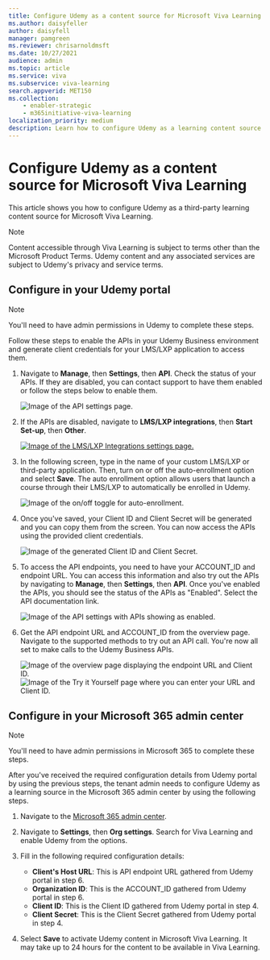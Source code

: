 ```yaml
---
title: Configure Udemy as a content source for Microsoft Viva Learning
ms.author: daisyfeller
author: daisyfell
manager: pamgreen
ms.reviewer: chrisarnoldmsft
ms.date: 10/27/2021
audience: admin
ms.topic: article
ms.service: viva
ms.subservice: viva-learning
search.appverid: MET150
ms.collection: 
    - enabler-strategic
    - m365initiative-viva-learning
localization_priority: medium
description: Learn how to configure Udemy as a learning content source for Microsoft Viva Learning.
---
```


# Configure Udemy as a content source for Microsoft Viva Learning

This article shows you how to configure Udemy as a third-party learning content source for Microsoft Viva Learning.

>[!NOTE]
>Content accessible through Viva Learning is subject to terms other than the Microsoft Product Terms. Udemy content and any associated services are subject to Udemy's privacy and service terms.

## Configure in your Udemy portal

>[!NOTE]
>You'll need to have admin permissions in Udemy to complete these steps.

Follow these steps to enable the APIs in your Udemy Business environment and generate client credentials for your LMS/LXP application to access them.

1. Navigate to **Manage**, then **Settings**, then **API**. Check the status of your APIs. If they are disabled, you can contact support to have them enabled or follow the steps below to enable them.

    ![Image of the API settings page.](../media/learning/udemy-1.png)

2. If the APIs are disabled, navigate to **LMS/LXP integrations**, then **Start Set-up**, then **Other**.

    [![Image of the LMS/LXP Integrations settings page.](../media/learning/udemy-2small.png)](../media/learning/udemy-2.png#lightbox)

3. In the following screen, type in the name of your custom LMS/LXP or third-party application. Then, turn on or off the auto-enrollment option and select **Save**. The auto enrollment option allows users that launch a course through their LMS/LXP to automatically be enrolled in Udemy.

    ![Image of the on/off toggle for auto-enrollment.](../media/learning/udemy-3.png)

4. Once you've saved, your Client ID and Client Secret will be generated and you can copy them from the screen. You can now access the APIs using the provided client credentials.

    ![Image of the generated Client ID and Client Secret.](../media/learning/udemy-4.png)

5. To access the API endpoints, you need to have your ACCOUNT_ID and endpoint URL. You can access this information and also try out the APIs by navigating to **Manage**, then **Settings**, then **API**. Once you've enabled the APIs, you should see the status of the APIs as "Enabled". Select the API documentation link.

    ![Image of the API settings with APIs showing as enabled.](../media/learning/udemy-5.png)

6. Get the API endpoint URL and ACCOUNT_ID from the overview page. Navigate to the supported methods to try out an API call. You're now all set to make calls to the Udemy Business APIs.

    ![Image of the overview page displaying the endpoint URL and Client ID.](../media/learning/udemy-6.png)
    ![Image of the Try it Yourself page where you can enter your URL and Client ID.](../media/learning/udemy-7.png)

## Configure in your Microsoft 365 admin center

>[!NOTE]
>You'll need to have admin permissions in Microsoft 365 to complete these steps.

After you've received the required configuration details from Udemy portal by using the previous steps, the tenant admin needs to configure Udemy as a learning source in the Microsoft 365 admin center by using the following steps.

1. Navigate to the [Microsoft 365 admin center](https://admin.microsoft.com).

2. Navigate to **Settings**, then **Org settings**. Search for Viva Learning and enable Udemy from the options.

3. Fill in the following required configuration details:

    - **Client's Host URL**: This is API endpoint URL gathered from Udemy portal in step 6.
    - **Organization ID**: This is the ACCOUNT_ID gathered from Udemy portal in step 6.
    - **Client ID**: This is the Client ID gathered from Udemy portal in step 4.
    - **Client Secret**: This is the Client Secret gathered from Udemy portal in step 4.

4. Select **Save** to activate Udemy content in Microsoft Viva Learning. It may take up to 24 hours for the content to be available in Viva Learning.
